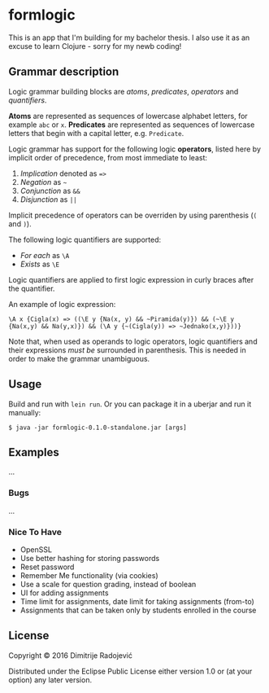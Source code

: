 # formlogic

This is an app that I'm building for my bachelor thesis. I also use it as an
excuse to learn Clojure - sorry for my newb coding!

## Grammar description

Logic grammar building blocks are *atoms*, *predicates*, *operators* and
*quantifiers*.

**Atoms** are represented as sequences of lowercase alphabet letters, for example
`abc` or `x`. **Predicates** are represented as sequences of lowercase letters that
begin with a capital letter, e.g. `Predicate`.

Logic grammar has support for the following logic **operators**, listed here by
implicit order of precedence, from most immediate to least:

1. _Implication_ denoted as `=>`
2. _Negation_ as `~`
3. _Conjunction_ as `&&`
4. _Disjunction_ as `||`

Implicit precedence of operators can be overriden by using parenthesis (`(` and `)`).

The following logic quantifiers are supported:

* _For each_ as `\A`
* _Exists_ as `\E`

Logic quantifiers are applied to first logic expression in curly braces after
the quantifier.

An example of logic expression:
```
\A x {Cigla(x) => ((\E y {Na(x, y) && ~Piramida(y)}) && (~\E y {Na(x,y) && Na(y,x)}) && (\A y {~(Cigla(y)) => ~Jednako(x,y)}))}
```

Note that, when used as operands to logic operators, logic quantifiers and
their expressions *must be* surrounded in parenthesis. This is needed in order to
make the grammar unambiguous.

## Usage

Build and run with `lein run`. Or you can package it in a uberjar and run it
manually:

    $ java -jar formlogic-0.1.0-standalone.jar [args]

## Examples

...

### Bugs

...

### Nice To Have
* OpenSSL
* Use better hashing for storing passwords
* Reset password
* Remember Me functionality (via cookies)
* Use a scale for question grading, instead of boolean
* UI for adding assignments
* Time limit for assignments, date limit for taking assignments (from-to)
* Assignments that can be taken only by students enrolled in the course
## License

Copyright © 2016 Dimitrije Radojević

Distributed under the Eclipse Public License either version 1.0 or (at
your option) any later version.
